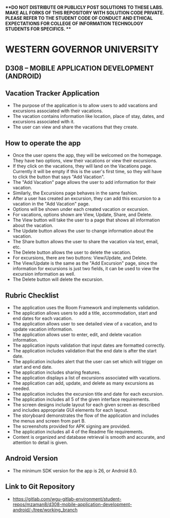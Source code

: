 <strong> **DO NOT DISTRIBUTE OR PUBLICLY POST SOLUTIONS TO THESE LABS. MAKE ALL FORKS OF THIS REPOSITORY WITH SOLUTION CODE PRIVATE. PLEASE REFER TO THE STUDENT CODE OF CONDUCT AND ETHICAL EXPECTATIONS FOR COLLEGE OF INFORMATION TECHNOLOGY STUDENTS FOR SPECIFICS. ** </strong>

# WESTERN GOVERNOR UNIVERSITY 
## D308 – MOBILE APPLICATION DEVELOPMENT (ANDROID)

## Vacation Tracker Application
 - The purpose of the application is to allow users to add vacations and excursions associated with their vacations.
 - The vacation contains information like location, place of stay, dates, and excursions associated with it.
 - The user can view and share the vacations that they create.

## How to operate the app
 - Once the user opens the app, they will be welcomed on the homepage. They have two options, view their vacations or view their excursions.
 - If they click on the vacations, they will land on the Vacations page. Currently it will be empty if this is the user's first time, so they will have to click the button that says "Add Vacation".
 - The "Add Vacation" page allows the user to add information for their vacation.
 - Similarly, the Excursions page behaves in the same fashion.
 - After a user has created an excursion, they can add this excursion to a vacation in the "Add Vacation" page.
 - Options will be shown under each created vacation or excursion.
 - For vacations, options shown are View, Update, Share, and Delete.
  - The View button will take the user to a page that shows all information about the vacation.
  - The Update button allows the user to change information about the vacation. 
  - The Share button allows the user to share the vacation via text, email, etc.
  - The Delete button allows the user to delete the vacation.
 - For excursions, there are two buttons: View/Update, and Delete.
  - The View/Update is the same as the "Add Excursion" page, since the information for excursions is just two fields, it can be used to view the excursion information as well.
  - The Delete button will delete the excursion.

## Rubric Checklist
 - The application uses the Room Framework and implements validation.
 - The application allows users to add a title, accommodation, start and end dates for each vacation.
 - The application allows user to see detailed view of a vacation, and to update vacation information.
 - The application allows user to enter, edit, and delete vacation information.
 - The application inputs validation that input dates are formatted correctly.
 - The application includes validation that the end date is after the start date.
 - The application includes alert that the user can set which will trigger on start and end date.
 - The application includes sharing features.
 - The application displays a list of excursions associated with vacations.
 - The application can add, update, and delete as many excursions as needed.
 - The application includes the excursion title and date for each excursion.
 - The application includes all 5 of the given interface requirements.
 - The screen designs include layout for each given screen as described and includes appropriate GUI elements for each layout.
 - The storyboard demonstrates the flow of the application and includes the menus and screen from part B.
 - The screenshots provided for APK signing are provided.
 - The application includes all 4 of the Readme file requirements.
 - Content is organized and database retrieval is smooth and accurate, and attention to detail is given.

## Android Version
 - The minimum SDK version for the app is 26, or Android 8.0.

## Link to Git Repository
 - https://gitlab.com/wgu-gitlab-environment/student-repos/mzaman8/d308-mobile-application-development-android/-/tree/working_branch